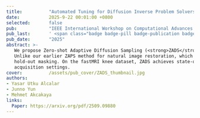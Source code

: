 ```yaml
---
title:          "Automated Tuning for Diffusion Inverse Problem Solvers without Generative Prior Retraining"
date:           2025-9-22 00:01:00 +0800
selected:       false
pub:            "IEEE International Workshop on Computational Advances in Multi-Sensor Adaptive Processing (CAMSAP)"
pub_last:       ' <span class="badge badge-pill badge-publication badge-info">Best Paper Finalist</span>'
pub_date:       "2025"
abstract: >-
   We propose Zero-shot Adaptive Diffusion Sampling (<strong>ZADS</strong>), a self-supervised test-time optimization framework that adaptively tunes data fidelity weights at irregular timesteps without retraining.
   Unlike our earlier ZAPS method for natural image restoration, which used all acquired measurements, ZADS is tailored for large-scale inverse problems where stronger CG-based updates risk overfitting, motivating
   hold-out masking. On the fastMRI knee dataset, ZADS achieves state-of-the-art by outperforming recent diffusion-based methods, delivering high-fidelity reconstructions across varying noise schedules and
   acquisition settings.
cover:          /assets/pub_cover/ZADS_thumbnail.jpg
authors:
- Yasar Utku Alcalar
- Junno Yun
- Mehmet Akcakaya
links:
  Paper: https://arxiv.org/pdf/2509.09880
---
```

